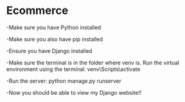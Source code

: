 # Ecommerce
-Make sure you have Python installed

-Make sure you also have pip installed

-Ensure you have Django installed

-Make sure the terminal is in the folder where venv is. Run the virtual environment using the terminal: venv\Scripts\activate

-Run the server: python manage.py runserver

-Now you should be able to view my Django website!!

